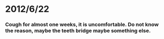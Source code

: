 # 2012/6/22
### Cough for almost one weeks, it is uncomfortable. Do not know the reason, maybe the teeth bridge maybe something else.
